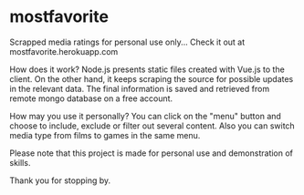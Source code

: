 # mostfavorite
Scrapped media ratings for personal use only... Check it out at mostfavorite.herokuapp.com

How does it work?
Node.js presents static files created with Vue.js to the client. On the other hand, it keeps scraping the source for possible updates in the relevant data. The final information is saved and retrieved from remote mongo database on a free account.

How may you use it personally?
You can click on the "menu" button and choose to include, exclude or filter out several content. Also you can switch media type from films to games in the same menu.

Please note that this project is made for personal use and demonstration of skills.

Thank you for stopping by.
